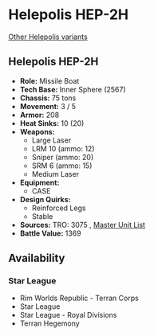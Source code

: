 # Helepolis HEP-2H 

[Other Helepolis variants](../helepolis.md) 

## Helepolis HEP-2H 

- **Role:** Missile Boat 
- **Tech Base:** Inner Sphere (2567) 
- **Chassis:** 75 tons 
- **Movement:** 3 / 5 
- **Armor:** 208 
- **Heat Sinks:** 10 (20) 
- **Weapons:** 
  - Large Laser 
  - LRM 10 (ammo: 12) 
  - Sniper (ammo: 20) 
  - SRM 6 (ammo: 15) 
  - Medium Laser 
- **Equipment:** 
  - CASE 
- **Design Quirks:** 
  - Reinforced Legs 
  - Stable 
- **Sources:** TRO: 3075 , [Master Unit List](http://masterunitlist.info/Unit/Details/1461) 
- **Battle Value:** 1369 

## Availability 

### Star League 

- Rim Worlds Republic - Terran Corps 
- Star League 
- Star League - Royal Divisions 
- Terran Hegemony 

